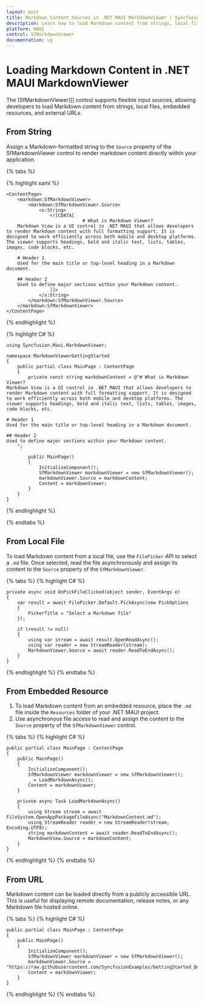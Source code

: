 ```yaml
---
layout: post
title: Markdown Content Sources in .NET MAUI MarkdownViewer | Syncfusion
description: Learn how to load Markdown content from strings, local files, embedded resources, and URLs in the Syncfusion .NET MAUI MarkdownViewer control.
platform: MAUI
control: SfMarkdownViewer
documentation: ug
---
```


# Loading Markdown Content in .NET MAUI MarkdownViewer

The (SfMarkdownViewer)[] control supports flexible input sources, allowing developers to load Markdown content from strings, local files, embedded resources, and external URLs.

## From String

Assign a Markdown-formatted string to the `Source` property of the SfMarkdownViewer control to render markdown content directly within your application.

{% tabs %} 

{% highlight xaml %}

    <ContentPage>
        <markdown:SfMarkdownViewer>
            <markdown:SfMarkdownViewer.Source>
                <x:String>
                    <![CDATA[
                                # What is Markdown Viewer?  
        Markdown View is a UI control in .NET MAUI that allows developers to render Markdown content with full formatting support. It is designed to work efficiently across both mobile and desktop platforms. The viewer supports headings, bold and italic text, lists, tables, images, code blocks, etc.

        # Header 1  
        Used for the main title or top-level heading in a Markdown document. 

        ## Header 2  
        Used to define major sections within your Markdown content.
                    ]]>
                </x:String>
            </markdown:SfMarkdownViewer.Source>
        </markdown:SfMarkdownViewer>
    </ContentPage>

{% endhighlight %}

{% highlight C# %}

    using Syncfusion.Maui.MarkdownViewer;

    namespace MarkdownViewerGettingStarted
    {
        public partial class MainPage : ContentPage
        {
            private const string markdownContent = @"# What is Markdown Viewer?  
    Markdown View is a UI control in .NET MAUI that allows developers to render Markdown content with full formatting support. It is designed to work efficiently across both mobile and desktop platforms. The viewer supports headings, bold and italic text, lists, tables, images, code blocks, etc.

    # Header 1  
    Used for the main title or top-level heading in a Markdown document. 

    ## Header 2  
    Used to define major sections within your Markdown content.
        ";
            
            public MainPage()
            {
                InitializeComponent();  
                SfMarkdownViewer markdownViewer = new SfMarkdownViewer();
                markdownViewer.Source = markdownContent;
                Content = markdownViewer;       
            }
        }   
    }

{% endhighlight %}

{% endtabs %}

## From Local File

To load Markdown content from a local file, use the `FilePicker` API to select a `.md` file. Once selected, read the file asynchronously and assign its content to the `Source` property of the `SfMarkdownViewer`.

{% tabs %}
{% highlight C# %}

    private async void OnPickFileClicked(object sender, EventArgs e)
    {
        var result = await FilePicker.Default.PickAsync(new PickOptions
        {
            PickerTitle = "Select a Markdown file"
        });

        if (result != null)
        {
            using var stream = await result.OpenReadAsync();
            using var reader = new StreamReader(stream);
            MarkdownViewer.Source = await reader.ReadToEndAsync();
        }
    }

{% endhighlight %}
{% endtabs %}

## From Embedded Resource

1. To load Markdown content from an embedded resource, place the `.md` file inside the `Resources` folder of your .NET MAUI project. 
2. Use asynchronous file access to read and assign the content to the `Source` property of the `SfMarkdownViewer` control.

{% tabs %}
{% highlight C# %}

    public partial class MainPage : ContentPage
    {
        public MainPage()
        {
            InitializeComponent();
            SfMarkdownViewer markdownViewer = new SfMarkdownViewer();
            _ = LoadMarkdownAsync();
            Content = markdownViewer;  
        }

        private async Task LoadMarkdownAsync()
        {
            using Stream stream = await FileSystem.OpenAppPackageFileAsync("MarkdownContent.md");
            using StreamReader reader = new StreamReader(stream, Encoding.UTF8);
            string markdownContent = await reader.ReadToEndAsync();
            MarkdownView.Source = markdownContent;
        }
    }

{% endhighlight %}
{% endtabs %}

## From URL

Markdown content can be loaded directly from a publicly accessible URL. This is useful for displaying remote documentation, release notes, or any Markdown file hosted online.

{% tabs %}
{% highlight C# %}

    public partial class MainPage : ContentPage
    { 
        public MainPage()
        {
            InitializeComponent();  
            SfMarkdownViewer markdownViewer = new SfMarkdownViewer();
            markdownViewer.Source = "https://raw.githubusercontent.com/SyncfusionExamples/GettingStarted_DockLayout_MAUI/refs/heads/master/README.md";
            Content = markdownViewer;       
        }
    } 

{% endhighlight %}
{% endtabs %}
